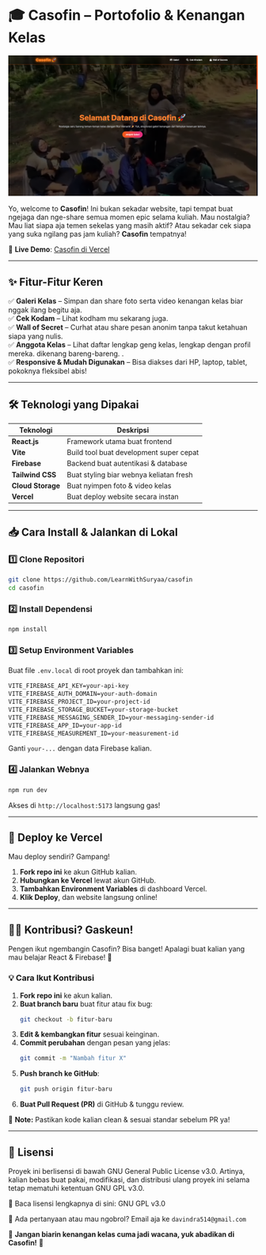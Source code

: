 # 🎓 Casofin – Portofolio & Kenangan Kelas  

![Casofin Overview](public/kelas.png)  

Yo, welcome to **Casofin**! Ini bukan sekadar website, tapi tempat buat ngejaga dan nge-share semua momen epic selama kuliah. Mau nostalgia? Mau liat siapa aja temen sekelas yang masih aktif? Atau sekadar cek siapa yang suka ngilang pas jam kuliah? **Casofin** tempatnya!  

📌 **Live Demo**: [Casofin di Vercel](https://casofin.vercel.app)  

---

## ✨ Fitur-Fitur Keren  

✅ **Galeri Kelas** – Simpan dan share foto serta video kenangan kelas biar nggak ilang begitu aja.  
✅ **Cek Kodam** – Lihat kodham mu sekarang juga.  
✅ **Wall of Secret** – Curhat atau share pesan anonim tanpa takut ketahuan siapa yang nulis.  
✅ **Anggota Kelas** – Lihat daftar lengkap geng kelas, lengkap dengan profil mereka.  dikenang bareng-bareng. .   
✅ **Responsive & Mudah Digunakan** – Bisa diakses dari HP, laptop, tablet, pokoknya fleksibel abis!  

---

## 🛠️ Teknologi yang Dipakai  

| Teknologi | Deskripsi |
|-----------|-----------|
| **React.js** | Framework utama buat frontend |
| **Vite** | Build tool buat development super cepat |
| **Firebase** | Backend buat autentikasi & database |
| **Tailwind CSS** | Buat styling biar webnya keliatan fresh |
| **Cloud Storage** | Buat nyimpen foto & video kelas |
| **Vercel** | Buat deploy website secara instan |

---

## 📥 Cara Install & Jalankan di Lokal  

### 1️⃣ **Clone Repositori**  
```bash
git clone https://github.com/LearnWithSuryaa/casofin
cd casofin
```

### 2️⃣ **Install Dependensi**  
```bash
npm install
```

### 3️⃣ **Setup Environment Variables**  
Buat file `.env.local` di root proyek dan tambahkan ini:  
```env
VITE_FIREBASE_API_KEY=your-api-key
VITE_FIREBASE_AUTH_DOMAIN=your-auth-domain
VITE_FIREBASE_PROJECT_ID=your-project-id
VITE_FIREBASE_STORAGE_BUCKET=your-storage-bucket
VITE_FIREBASE_MESSAGING_SENDER_ID=your-messaging-sender-id
VITE_FIREBASE_APP_ID=your-app-id
VITE_FIREBASE_MEASUREMENT_ID=your-measurement-id
```
Ganti `your-...` dengan data Firebase kalian.  

### 4️⃣ **Jalankan Webnya**  
```bash
npm run dev
```
Akses di `http://localhost:5173` langsung gas!  

---

## 🚀 Deploy ke Vercel  

Mau deploy sendiri? Gampang!  

1. **Fork repo ini** ke akun GitHub kalian.  
2. **Hubungkan ke Vercel** lewat akun GitHub.  
3. **Tambahkan Environment Variables** di dashboard Vercel.  
4. **Klik Deploy**, dan website langsung online!  

---

## 👨‍💻 Kontribusi? Gaskeun!  

Pengen ikut ngembangin Casofin? Bisa banget! Apalagi buat kalian yang mau belajar React & Firebase! 🚀  

### 💡 Cara Ikut Kontribusi  
1. **Fork repo ini** ke akun kalian.  
2. **Buat branch baru** buat fitur atau fix bug:  
   ```bash
   git checkout -b fitur-baru
   ```
3. **Edit & kembangkan fitur** sesuai keinginan.  
4. **Commit perubahan** dengan pesan yang jelas:  
   ```bash
   git commit -m "Nambah fitur X"
   ```
5. **Push branch ke GitHub**:  
   ```bash
   git push origin fitur-baru
   ```
6. **Buat Pull Request (PR)** di GitHub & tunggu review.  

🔹 **Note:** Pastikan kode kalian clean & sesuai standar sebelum PR ya!  

---

## 📝 Lisensi  
Proyek ini berlisensi di bawah GNU General Public License v3.0. Artinya, kalian bebas buat pakai, modifikasi, dan distribusi ulang proyek ini selama tetap mematuhi ketentuan GNU GPL v3.0.

📜 Baca lisensi lengkapnya di sini: GNU GPL v3.0 

📩 Ada pertanyaan atau mau ngobrol? Email aja ke `davindra514@gmail.com`  

🚀 **Jangan biarin kenangan kelas cuma jadi wacana, yuk abadikan di Casofin!** 🎉

